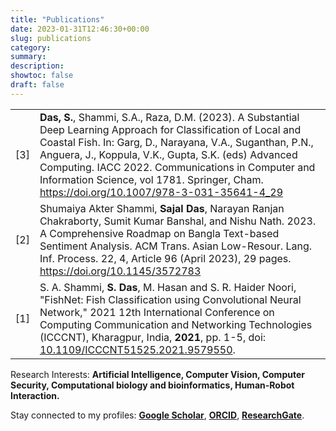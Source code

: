 ```yaml
---
title: "Publications"
date: 2023-01-31T12:46:30+00:00
slug: publications
category:
summary: 
description: 
showtoc: false
draft: false
---
```


|     |  	|
| --- | --- |
| [3] | **Das, S.**, Shammi, S.A., Raza, D.M. (2023). A Substantial Deep Learning Approach for Classification of Local and Coastal Fish. In: Garg, D., Narayana, V.A., Suganthan, P.N., Anguera, J., Koppula, V.K., Gupta, S.K. (eds) Advanced Computing. IACC 2022. Communications in Computer and Information Science, vol 1781. Springer, Cham. https://doi.org/10.1007/978-3-031-35641-4_29	|
| [2] | Shumaiya Akter Shammi, **Sajal Das**, Narayan Ranjan Chakraborty, Sumit Kumar Banshal, and Nishu Nath. 2023. A Comprehensive Roadmap on Bangla Text-based Sentiment Analysis. ACM Trans. Asian Low-Resour. Lang. Inf. Process. 22, 4, Article 96 (April 2023), 29 pages. https://doi.org/10.1145/3572783	|
| [1] | S. A. Shammi, **S. Das**, M. Hasan and S. R. Haider Noori, "FishNet: Fish Classification using Convolutional Neural Network," 2021 12th International Conference on Computing Communication and Networking Technologies (ICCCNT), Kharagpur, India, **2021**, pp. 1-5, doi: [10.1109/ICCCNT51525.2021.9579550](https://doi.org/10.1109/ICCCNT51525.2021.9579550).	|


Research Interests: **Artificial Intelligence, Computer Vision, Computer Security, Computational biology and bioinformatics, Human-Robot Interaction.**  

Stay connected to my profiles: [**Google Scholar**](https://scholar.google.com/citations?user=nhwX5xQAAAAJ&hl=en), [**ORCID**](https://orcid.org/0000-0002-9641-2864), [**ResearchGate**](https://www.researchgate.net/profile/Sajal-Das-7).
